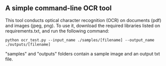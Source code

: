 ## A simple command-line OCR tool

This tool conducts optical character recognition (OCR) on documents (pdf) and images (jpeg, png). To use it, download the required libraries listed on requirements.txt, and run the following command:

`python ocr_test.py --input_name ./samples/[filename] --output_name ./outputs/[filename]`

"samples" and "outputs" folders contain a sample image and an output txt file.
